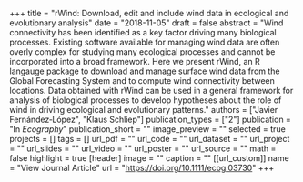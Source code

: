 +++
title = "rWind: Download, edit and include wind data in ecological and evolutionary analysis"
date = "2018-11-05"
draft = false
abstract = "Wind connectivity has been identified as a key factor driving many biological processes. Existing software available for managing wind data are often overly complex for studying many ecological processes and cannot be incorporated into a broad framework. Here we present rWind, an R langauge package to download and manage surface wind data from the Global Forecasting System and to compute wind connectivity between locations. Data obtained with rWind can be used in a general framework for analysis of biological processes to develop hypotheses about the role of wind in driving ecological and evolutionary patterns."
authors = ["Javier Fernández‐López",  "Klaus Schliep"]
publication_types = ["2"]
publication = "In *Ecography*"
publication_short = ""
image_preview = ""
selected = true
projects = []
tags = []
url_pdf = ""
url_code = ""
url_dataset = ""
url_project = ""
url_slides = ""
url_video = ""
url_poster = ""
url_source = ""
math = false
highlight = true
[header]
image = ""
caption = ""
[[url_custom]]
name = "View Journal Article"
url = "https://doi.org/10.1111/ecog.03730"
+++
